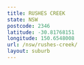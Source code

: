 ```yaml
---
title: RUSHES CREEK
state: NSW
postcode: 2346
latitude: -30.81768151
longitude: 150.6548008
url: /nsw/rushes-creek/
layout: suburb
---
```

